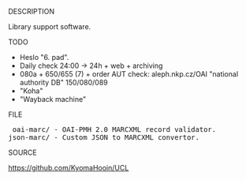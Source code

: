 
DESCRIPTION

Library support software.

TODO

- Heslo "6. pad".
- Daily check 24:00 -> 24h + web + archiving
- 080a + 650/655 (7) + order AUT check: aleph.nkp.cz/OAI "national authority DB" 150/080/089
- "Koha"
- "Wayback machine"

FILE
<pre>
 oai-marc/ - OAI-PMH 2.0 MARCXML record validator.
json-marc/ - Custom JSON to MARCXML convertor.
</pre>
SOURCE

https://github.com/KyomaHooin/UCL

